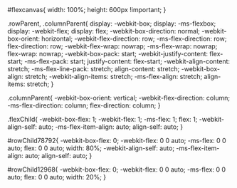 <!-- HTML -->
<div id="container" class="flexChild rowParent">
  
  <div id="rowChild12968" class="flexChild"></div>

  <div id="rowChild78792" class="flexChild selected"></div>
</div>
<!-- CSS -->
#flexcanvas{
  width: 100%;
  height: 600px !important;
}

.rowParent, .columnParent{
  display: -webkit-box;
  display: -ms-flexbox;
  display: -webkit-flex;
  display: flex;
  -webkit-box-direction: normal;
  -webkit-box-orient: horizontal;
  -webkit-flex-direction: row;
  -ms-flex-direction: row;
  flex-direction: row;
  -webkit-flex-wrap: nowrap;
  -ms-flex-wrap: nowrap;
  flex-wrap: nowrap;
  -webkit-box-pack: start;
  -webkit-justify-content: flex-start;
  -ms-flex-pack: start;
  justify-content: flex-start;
  -webkit-align-content: stretch;
  -ms-flex-line-pack: stretch;
  align-content: stretch;
  -webkit-box-align: stretch;
  -webkit-align-items: stretch;
  -ms-flex-align: stretch;
  align-items: stretch;
}

.columnParent{
  -webkit-box-orient: vertical;
  -webkit-flex-direction: column;
  -ms-flex-direction: column;
  flex-direction: column;
}

.flexChild{
  -webkit-box-flex: 1;
  -webkit-flex: 1;
  -ms-flex: 1;
  flex: 1;
  -webkit-align-self: auto;
  -ms-flex-item-align: auto;
  align-self: auto;
}


#rowChild78792{
 -webkit-box-flex: 0;
 -webkit-flex: 0 0 auto;
 -ms-flex: 0 0 auto;
 flex: 0 0 auto; width: 80%; -webkit-align-self: auto; -ms-flex-item-align: auto; align-self: auto;
}


#rowChild12968{
 -webkit-box-flex: 0;
 -webkit-flex: 0 0 auto;
 -ms-flex: 0 0 auto;
 flex: 0 0 auto; width: 20%;
}
